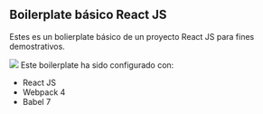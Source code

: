 ## Boilerplate básico React JS

Estes es un bolierplate básico de un proyecto React JS para fines demostrativos.<br/>

<img src="https://cdn-images-1.medium.com/max/2000/1*3XcVWZvLKvLukdJ2zbDDpQ.jpeg">
Este boilerplate ha sido configurado con:

- React JS
- Webpack 4
- Babel 7